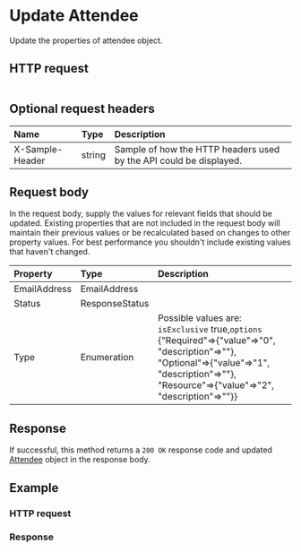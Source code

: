 # Update Attendee

Update the properties of attendee object.
## HTTP request
```http

```

## Optional request headers
| Name       | Type | Description|
|:-----------|:------|:----------|
| X-Sample-Header  | string  | Sample of how the HTTP headers used by the API could be displayed.|

## Request body
In the request body, supply the values for relevant fields that should be updated. Existing properties that are not included in the request body will maintain their previous values or be recalculated based on changes to other property values. For best performance you shouldn't include existing values that haven't changed.

| Property	   | Type	|Description|
|:---------------|:--------|:----------|
|EmailAddress|EmailAddress||
|Status|ResponseStatus||
|Type|Enumeration| Possible values are: `isExclusive` true,`options` {"Required"=>{"value"=>"0", "description"=>""}, "Optional"=>{"value"=>"1", "description"=>""}, "Resource"=>{"value"=>"2", "description"=>""}}|

## Response
If successful, this method returns a `200 OK` response code and updated [Attendee](../resources/attendee.md) object in the response body.
## Example
### HTTP request
### Response
